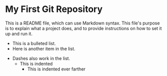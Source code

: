 # My First Git Repository

This is a README file, which can use Markdown syntax. This file's purpose is to explain what a project does, and to provide instructions on how to set it up and run it.

* This is a bulleted list.
* Here is another item in the list.
- Dashes also work in the list.
    * This is indented
        * This is indented ever farther

        